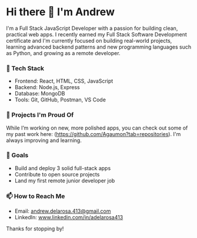 # Hi there 👋 I'm Andrew

I'm a Full Stack JavaScript Developer with a passion for building clean, practical web apps. I recently earned my Full Stack Software Development certificate and I'm currently focused on building real-world projects, learning advanced backend patterns and new programming languages such as Python, and growing as a remote developer.

### 🔧 Tech Stack
- Frontend: React, HTML, CSS, JavaScript
- Backend: Node.js, Express
- Database: MongoDB
- Tools: Git, GitHub, Postman, VS Code

### 📌 Projects I'm Proud Of
While I’m working on new, more polished apps, you can check out some of my past work here: (https://github.com/Agaumon?tab=repositories). I'm always improving and learning.

### 🚀 Goals
- Build and deploy 3 solid full-stack apps
- Contribute to open source projects
- Land my first remote junior developer job

### 📫 How to Reach Me
- Email: andrew.delarosa.413@gmail.com
- LinkedIn: www.linkedin.com/in/adelarosa413

Thanks for stopping by!
